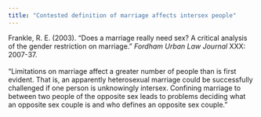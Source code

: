 ```yaml
---
title: "Contested definition of marriage affects intersex people"
---
```


Frankle, R. E. (2003). &#8220;Does a marriage really need sex? A critical analysis of the gender restriction on marriage.&#8221; _Fordham Urban Law Journal_ <span class="caps">XXX</span>: 2007-37.<br><br>&#8220;Limitations on marriage affect a greater number of people than is first evident. That is, an apparently heterosexual marriage could be successfully challenged if one person is unknowingly intersex. Confining marriage to between two people of the opposite sex leads to problems deciding what an opposite sex couple is and who defines an opposite sex couple.&#8221;